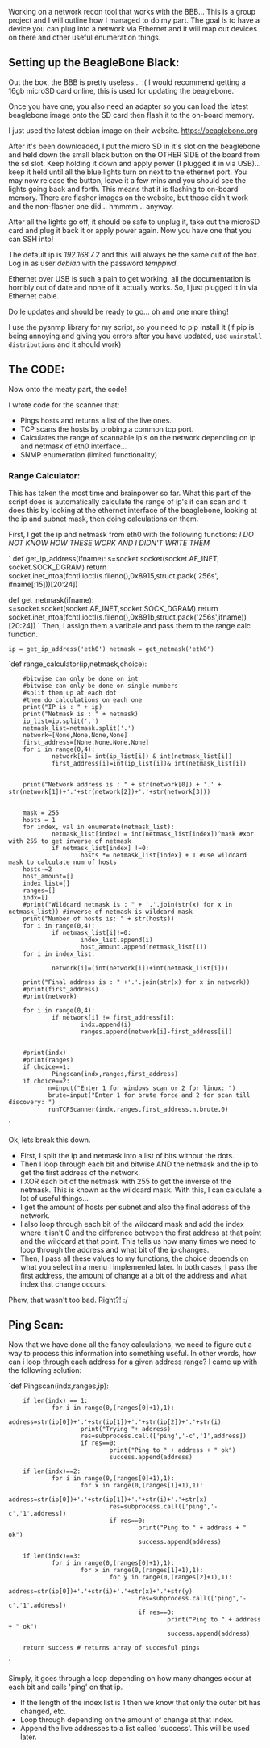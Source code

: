 Working on a network recon tool that works with the BBB... This is a group project and I will outline how I managed to do my part.
The goal is to have a device you can plug into a network via Ethernet and it will map out devices on there and other useful enumeration things.

## Setting up the BeagleBone Black:
Out the box, the BBB is pretty useless... :(
I would recommend getting a 16gb microSD card online, this is used for updating the beaglebone.

Once you have one, you also need an adapter so you can load the latest beaglebone image onto the SD card then flash it to the on-board memory.

I just used the latest debian image on their website. https://beaglebone.org

After it's been downloaded, I put the micro SD in it's slot on the beaglebone and held down the small black button on the OTHER SIDE of the board from the sd slot. Keep holding it down and apply power (I plugged it in via USB)... keep it held until all the blue lights turn on next to the ethernet port. You may now release the button, leave it a few mins and you should see the lights going back and forth. This means that it is flashing to on-board memory. There are flasher images on the website, but those didn't work and the non-flasher one did... hmmmm... anyway.

After all the lights go off, it should be safe to unplug it, take out the microSD card and plug it back it or apply power again. 
Now you have one that you can SSH into!

The default ip is _192.168.7.2_ and this will always be the same out of the box.
Log in as user _debian_ with the password _temppwd_.

Ethernet over USB is such a pain to get working, all the documentation is horribly out of date and none of it actually works. So, I just plugged it in via Ethernet cable.

Do le updates and should be ready to go... oh and one more thing!

I use the pysnmp library for my script, so you need to pip install it (if pip is being annoying and giving you errors after you have updated, use `uninstall distributions` and it should work)

## The CODE:
Now onto the meaty part, the code!

I wrote code for the scanner that:

- Pings hosts and returns a list of the live ones.
- TCP scans the hosts by probing a common tcp port.
- Calculates the range of scannable ip's on the network depending on ip and netmask of eth0 interface...
- SNMP enumeration (limited functionality) 

### Range Calculator:
This has taken the most time and brainpower so far. What this part of the script does is automatically calculate the range of ip's it can scan and it does this by looking at the ethernet interface of the beaglebone, looking at the ip and subnet mask, then doing calculations on them.

First, I get the ip and netmask from eth0 with the following functions:
*I DO NOT KNOW HOW THESE WORK AND I DIDN'T WRITE THEM*

` def get_ip_address(ifname):
        s=socket.socket(socket.AF_INET, socket.SOCK_DGRAM)
        return socket.inet_ntoa(fcntl.ioctl(s.fileno(),0x8915,struct.pack('256s', ifname[:15]))[20:24])

def get_netmask(ifname):
        s=socket.socket(socket.AF_INET,socket.SOCK_DGRAM)
        return socket.inet_ntoa(fcntl.ioctl(s.fileno(),0x891b,struct.pack('256s',ifname))[20:24])
`
Then, I assign them a varibale and pass them to the range calc function.

`ip = get_ip_address('eth0')
netmask = get_netmask('eth0')
`

`def range_calculator(ip,netmask,choice):
        

        #bitwise can only be done on int
        #bitwise can only be done on single numbers
        #split them up at each dot
        #then do calculations on each one
        print("IP is : " + ip)
        print("Netmask is : " + netmask)
        ip_list=ip.split('.')
        netmask_list=netmask.split('.')
        network=[None,None,None,None]
        first_address=[None,None,None,None]
        for i in range(0,4):
                network[i]= int(ip_list[i]) & int(netmask_list[i])
                first_address[i]=int(ip_list[i])& int(netmask_list[i])


        print("Network address is : " + str(network[0]) + '.' + str(network[1])+'.'+str(network[2])+'.'+str(network[3]))


        mask = 255
        hosts = 1
        for index, val in enumerate(netmask_list):
                netmask_list[index] = int(netmask_list[index])^mask #xor with 255 to get inverse of netmask
                if netmask_list[index] !=0:
                        hosts *= netmask_list[index] + 1 #use wildcard mask to calculate num of hosts
        hosts-=2
        host_amount=[]
        index_list=[]
        ranges=[]
        indx=[]
        #print("Wildcard netmask is : " + '.'.join(str(x) for x in netmask_list)) #inverse of netmask is wildcard mask
        print("Number of hosts is: " + str(hosts))
        for i in range(0,4):
                if netmask_list[i]!=0:
                        index_list.append(i)
                        host_amount.append(netmask_list[i])
        for i in index_list:

                network[i]=(int(network[i])+int(netmask_list[i]))

        print("Final address is : " +'.'.join(str(x) for x in network))
        #print(first_address)
        #print(network)

        for i in range(0,4):
                if network[i] != first_address[i]:
                        indx.append(i)
                        ranges.append(network[i]-first_address[i])


        #print(indx)
        #print(ranges)
        if choice==1:
                Pingscan(indx,ranges,first_address)
        if choice==2:
               n=input("Enter 1 for windows scan or 2 for linux: ")
               brute=input("Enter 1 for brute force and 2 for scan till discovery: ")
               runTCPScanner(indx,ranges,first_address,n,brute,0)
`

Ok, lets break this down.
- First, I split the ip and netmask into a list of bits without the dots.
- Then I loop through each bit and bitwise AND  the netmask and the ip to get the first address of the network.
- I XOR each bit of the netmask with 255 to get the inverse of the netmask. This is known as the wildcard mask. With this, I can calculate a lot of useful things...
- I get the amount of hosts per subnet and also the final address of the network.
- I also loop through each bit of the wildcard mask and add the index where it isn't 0 and the difference between the first address at that point and the wildcard at that point. This tells us how many times we need to loop through the address and what bit of the ip changes.
- Then, I pass all these values to my functions, the choice depends on what you select in a menu i implemented later. In both cases, I pass the first address, the amount of change at a bit of the address and what index that change occurs.

Phew, that wasn't too bad. Right?! :/

## Ping Scan:
Now that we have done all the fancy calculations, we need to figure out a way to process this information into something useful. In other words, how can i loop through each address for a given address range? 
I came up with the following solution:

 `def Pingscan(indx,ranges,ip): 
       
        if len(indx) == 1:
                for i in range(0,(ranges[0]+1),1):
                        address=str(ip[0])+'.'+str(ip[1])+'.'+str(ip[2])+'.'+str(i)
                        print("Trying "+ address)
                        res=subprocess.call(['ping','-c','1',address])
                        if res==0:
                                print("Ping to " + address + " ok") 
                                success.append(address)

        if len(indx)==2:
                for i in range(0,(ranges[0]+1),1):
                        for x in range(0,(ranges[1]+1),1):
                                address=str(ip[0])+'.'+str(ip[1])+'.'+str(i)+'.'+str(x)
                                res=subprocess.call(['ping','-c','1',address])
                                if res==0:
                                        print("Ping to " + address + " ok")
                                        success.append(address)

        if len(indx)==3:
                for i in range(0,(ranges[0]+1),1):
                        for x in range(0,(ranges[1]+1),1):
                                for y in range(0,(ranges[2]+1),1):
                                        address=str(ip[0])+'.'+str(i)+'.'+str(x)+'.'+str(y)
                                        res=subprocess.call(['ping','-c','1',address])
                                        if res==0:
                                                print("Ping to " + address + " ok")
                                                success.append(address)

        return success # returns array of succesful pings
`

Simply, it goes through a loop depending on how many changes occur at each bit and calls 'ping' on that ip.
- If the length of the index list is 1 then we know that only the outer bit has changed, etc.
- Loop through depending on the amount of change at that index.
- Append the live addresses to a list called 'success'. This will be used later.
